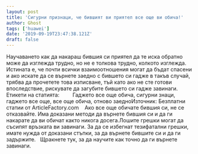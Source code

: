 ```yaml
---
layout: post
title: 'Сигурни признаци, че бившият ви приятел все още ви обича!'
author: Ghost
tags: ['huawei']
date: '2019-09-19T23:47:38.121Z'
draft: false
---
```


Научаването как да накараш бившия си приятел да те иска обратно може да изглежда трудно, но не е толкова трудно, колкото изглежда. Истината е, че почти всички взаимоотношения могат да бъдат спасени и ако искате да се върнете заедно с бившето си гадже в такъв случай, трябва да прочетете това изписване, тъй като ако не сте готови впоследствие, рискувате да загубите бившето си гадже завинаги.     Етикети на статията:         Гаджето все още обича, сигурни знаци, гаджето все още, все още обича, отново заедноИзточник: Безплатни статии от ArticleFactory.com    Ако все още обичате бившия си, не се отказвайте. Има доказани методи да върнете бившия си и да ги накарате да ви обичат както никога досега.Лошите грешки могат да съсипят връзката ви завинаги. За да се избегнат тезифатални грешки, имате нужда от доказани стъпки, за да върнете бившите си и да ги задържите.   Щракнете тук, за да научите как точно да ги върнете завинаги.

